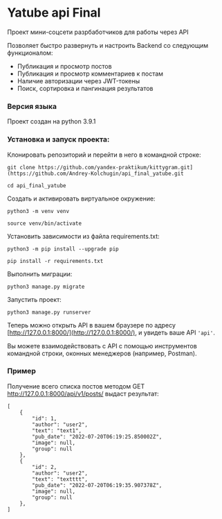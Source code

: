 # Yatube api Final
Проект мини-соцсети разрбаботчиков для работы через API

Позволяет быстро развернуть и настроить Backend со следующим функционалом:

* Публикация и просмотр постов
* Публикация и просмотр комментариев к постам
* Наличие авторизации через JWT-токены
* Поиск, сортировка и пангинация результатов

### Версия языка

Проект создан на python 3.9.1

### Установка и запуск проекта:

Клонировать репозиторий и перейти в него в командной строке:

```
git clone https://github.com/yandex-praktikum/kittygram.git](https://github.com/Andrey-Kolchugin/api_final_yatube.git
```

```
cd api_final_yatube
```

Cоздать и активировать виртуальное окружение:

```
python3 -m venv venv
```

```
source venv/bin/activate
```

Установить зависимости из файла requirements.txt:

```
python3 -m pip install --upgrade pip
```

```
pip install -r requirements.txt
```

Выполнить миграции:

```
python3 manage.py migrate
```

Запустить проект:

```
python3 manage.py runserver
```
Теперь можно открыть API в вашем браузере по адресу [http://127.0.0.1:8000/](http://127.0.0.1:8000/), и увидеть ваше API `'api'`.

Вы можете взаимодействовать с API с помощью инструментов командной строки, оконных менеджеров (например, Postman). 

### Пример

Получение всего списка постов методом GET http://127.0.0.1:8000/api/v1/posts/ выдаст результат:

```
[
    {
        "id": 1,
        "author": "user2",
        "text": "text1",
        "pub_date": "2022-07-20T06:19:25.850002Z",
        "image": null,
        "group": null
    },
    {
        "id": 2,
        "author": "user2",
        "text": "textttt",
        "pub_date": "2022-07-20T06:19:35.907378Z",
        "image": null,
        "group": null
    },
]
```

